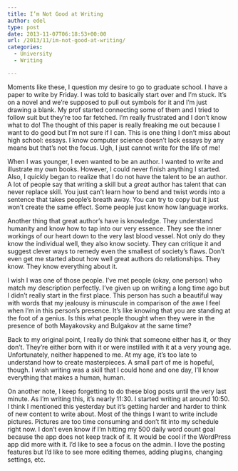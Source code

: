 ```yaml
---
title: I’m Not Good at Writing
author: edel
type: post
date: 2013-11-07T06:18:53+00:00
url: /2013/11/im-not-good-at-writing/
categories:
  - University
  - Writing

---
```

Moments like these, I question my desire to go to graduate school. I have a paper to write by Friday. I was told to basically start over and I&#8217;m stuck. It&#8217;s on a novel and we&#8217;re supposed to pull out symbols for it and I&#8217;m just drawing a blank. My prof started connecting some of them and I tried to follow suit but they&#8217;re too far fetched. I&#8217;m really frustrated and I don&#8217;t know what to do! The thought of this paper is really freaking me out because I want to do good but I&#8217;m not sure if I can. This is one thing I don&#8217;t miss about high school: essays. I know computer science doesn&#8217;t lack essays by any means but that&#8217;s not the focus. Ugh, I just cannot write for the life of me!

When I was younger, I even wanted to be an author. I wanted to write and illustrate my own books. However, I could never finish anything I started. Also, I quickly began to realize that I do not have the talent to be an author. A lot of people say that writing a skill but a _great_ author has talent that can never replace skill. You just can&#8217;t learn how to bend and twist words into a sentence that takes people&#8217;s breath away. You can try to copy but it just won&#8217;t create the same effect. Some people just know how language works.

Another thing that great author&#8217;s have is knowledge. They understand humanity and know how to tap into our very essence. They see the inner workings of our heart down to the very last blood vessel. Not only do they know the individual well, they also know society. They can critique it and suggest clever ways to remedy even the smallest of society&#8217;s flaws. Don&#8217;t even get me started about how well great authors do relationships. They know. They know everything about it.

I wish I was one of those people. I&#8217;ve met people (okay, one person) who match my description perfectly. I&#8217;ve given up on writing a long time ago but I didn&#8217;t really start in the first place. This person has such a beautiful way with words that my jealousy is minuscule in comparison of the awe I feel when I&#8217;m in this person&#8217;s presence. It&#8217;s like knowing that you are standing at the foot of a genius. Is this what people thought when they were in the presence of both Mayakovsky and Bulgakov at the same time?

Back to my original point, I really do think that someone either has it, or they don&#8217;t. They&#8217;re either born with it or were instilled with it at a very young age. Unfortunately, neither happened to me. At my age, it&#8217;s too late to understand how to create masterpieces. A small part of me is hopeful, though. I wish writing was a skill that I could hone and one day, I&#8217;ll know everything that makes a human, human.

On another note, I keep forgetting to do these blog posts until the very last minute. As I&#8217;m writing this, it&#8217;s nearly 11:30. I started writing at around 10:50. I think I mentioned this yesterday but it&#8217;s getting harder and harder to think of new content to write about. Most of the things I want to write include pictures. Pictures are too time consuming and don&#8217;t fit into my schedule right now. I don&#8217;t even know if I&#8217;m hitting my 500 daily word count goal because the app does not keep track of it. It would be cool if the WordPress app did more with it. I&#8217;d like to see a focus on the admin. I love the posting features but I&#8217;d like to see more editing themes, adding plugins, changing settings, etc.

<ol class="footnote">
</ol>